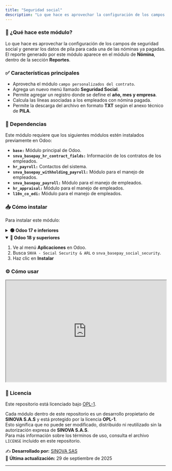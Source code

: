 ```yaml
---
title: "Seguridad social"
description: "Lo que hace es aprovechar la configuración de los campos de seguridad social y generar los datos de pila para cada una de las nóminas ya pagadas."
---
```


### 📌 ¿Qué hace este módulo?
Lo que hace es aprovechar la configuración de los campos de seguridad social y generar los datos de pila para cada una de las nóminas ya pagadas. 
El reporte generado por este módulo aparece en el módulo de **Nómina**, dentro de la sección **Reportes**.

### ✅ Características principales
- Aprovecha el módulo `campo personalizados del contrato`.
- Agrega un nuevo menú llamado **Seguridad Social**.
- Permite agregar un registro donde se define el **año, mes y empresa**.
- Calcula las líneas asociadas a los empleados con nómina pagada.
- Permite la descarga del archivo en formato **TXT** según el anexo técnico de **PILA**.

### 🔗 Dependencias
Este módulo requiere que los siguientes módulos estén instalados previamente en Odoo:
- **`base:`** Módulo principal de Odoo.
- **`snva_basepay_hr_contract_fields:`** Información de los contratos de los empleados.
- **`hr_payroll:`** Contactos del sistema.
- **`snva_basepay_withholding_payroll:`** Módulo para el manejo de empleados.
- **`snva_basepay_payroll:`** Módulo para el manejo de empleados.
- **`hr_appraisal:`** Módulo para el manejo de empleados.
- **`l10n_co_edi:`** Módulo para el manejo de empleados.

<!-- PUEDE USARSE SI ES NECESARIO

### 🔧 Paquetes de Python
| Paquete        | Versión requerida |
|---------------|----------------|
| `pandas`      | `>=1.3.0`      |
| `xlsxwriter`  | `>=3.0.0`      |
-->

### 📥 Cómo instalar
Para instalar este módulo:
<details>
  <summary><strong>🟢 Odoo 17 e inferiores</strong></summary>

1. Ve al menú **Aplicaciones** en Odoo.
2. Busca `Seguridad social nomina co nbt` o `nbt_payroll_social_security`.
3. Haz clic en **Instalar**
</details>

<details open>
  <summary><strong>🔵 Odoo 18 y superiores</strong></summary>
  
1. Ve al menú **Aplicaciones** en Odoo.
2. Busca `SNVA - Social Security & ARL` o `snva_basepay_social_security`.
3. Haz clic en **Instalar**
</details>

### ⚙️ Cómo usar
<iframe src="https://drive.google.com/file/d/1LtMD2NDVRbFq5-vF5U3WJ_xmgzdRT6hl/preview" width="100%" height="320" allow="autoplay">
</iframe>

### 📜 Licencia

Este repositorio está licenciado bajo [OPL-1](LICENSE).

Cada módulo dentro de este repositorio es un desarrollo propietario de **SINOVA S.A.S** y está protegido por la licencia **OPL-1**.  
Esto significa que no puede ser modificado, distribuido ni reutilizado sin la autorización expresa de **SINOVA S.A.S**.  
Para más información sobre los términos de uso, consulta el archivo `LICENSE` incluido en este repositorio.

✍️ **Desarrollado por:** [SINOVA SAS](https://www.sinova.co/)  
📅 **Última actualización:** 29 de septiembre de 2025

---
